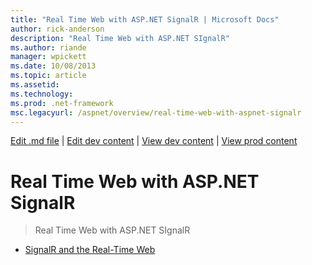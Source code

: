 ```yaml
---
title: "Real Time Web with ASP.NET SignalR | Microsoft Docs"
author: rick-anderson
description: "Real Time Web with ASP.NET SIgnalR"
ms.author: riande
manager: wpickett
ms.date: 10/08/2013
ms.topic: article
ms.assetid: 
ms.technology: 
ms.prod: .net-framework
msc.legacyurl: /aspnet/overview/real-time-web-with-aspnet-signalr
---
```

[Edit .md file](C:\Projects\msc\dev\Msc.Www\Web.ASP\App_Data\github\aspnet\overview\index.md) | [Edit dev content](http://www.aspdev.net/umbraco#/content/content/edit/51229) | [View dev content](http://docs.aspdev.net/tutorials/aspnet/overview/real-time-web-with-aspnet-signalr/index.html) | [View prod content](http://www.asp.net/aspnet/overview/real-time-web-with-aspnet-signalr)

Real Time Web with ASP.NET SignalR
====================
> Real Time Web with ASP.NET SIgnalR


- [SignalR and the Real-Time Web](signalr-and-the-real-time-web.md)